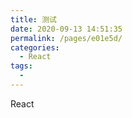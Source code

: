 ```yaml
---
title: 测试
date: 2020-09-13 14:51:35
permalink: /pages/e01e5d/
categories:
  - React
tags:
  -
---
```


React
